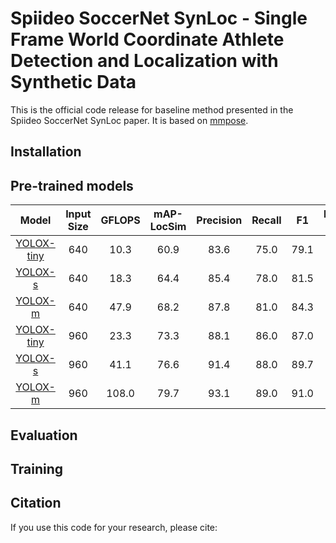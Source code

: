 # Spiideo SoccerNet SynLoc - Single Frame World Coordinate Athlete Detection and Localization with Synthetic Data

This is the official code release for baseline method presented in the Spiideo SoccerNet SynLoc paper. It is
based on [mmpose](https://github.com/open-mmlab/mmpose).

## Installation

## Pre-trained models

| Model | Input Size | GFLOPS | mAP-LocSim | Precision | Recall | F1 | Frame Acc. | Download |
|:-----:|:----------:|:------:|:----------:|:---------:|:------:|:--:|:----------:|:--------:|
| [YOLOX-tiny](configs/body_bev_position/spiideo_scenes/yoloxpose_tiny_4xb64-300e_640.py)| 640 | 10.3 | 60.9 | 83.6 | 75.0 | 79.1 | 9.4 | [model]() \| [log]()
| [YOLOX-s](configs/body_bev_position/spiideo_scenes/yoloxpose_s_4xb64-300e_640.py)| 640 | 18.3 | 64.4 | 85.4 | 78.0 | 81.5 | 11.6 | [model]() \| [log]()
| [YOLOX-m](configs/body_bev_position/spiideo_scenes/yoloxpose_m_4xb64-300e_640.py)| 640 | 47.9 | 68.2 | 87.8 | 81.0 | 84.3 | 16.6 | [model]() \| [log]()
| [YOLOX-tiny](configs/body_bev_position/spiideo_scenes/yoloxpose_tiny_4xb64-300e_960.py)| 960 | 23.3 | 73.3 | 88.1 | 86.0 | 87.0 | 23.1 | [model]() \| [log]()
| [YOLOX-s](configs/body_bev_position/spiideo_scenes/yoloxpose_s_4xb64-300e_960.py)| 960 | 41.1 | 76.6 | 91.4 | 88.0 | 89.7 | 27.2 | [model]() \| [log]()
| [YOLOX-m](configs/body_bev_position/spiideo_scenes/yoloxpose_m_4xb64-300e_960.py)| 960 | 108.0 | 79.7 | 93.1 | 89.0 | 91.0 | 30.7 | [model]() \| [log]()

## Evaluation

## Training

## Citation

If you use this code for your research, please cite:

